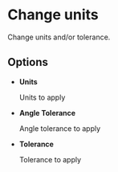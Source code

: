 # Change units

Change units and/or tolerance.

## Options

* **Units**

  Units to apply

* **Angle Tolerance**

  Angle tolerance to apply

* **Tolerance**

  Tolerance to apply

<style>
img[src*="#thumbnail"] {
   width:50px;
   height:50px;
}
</style>